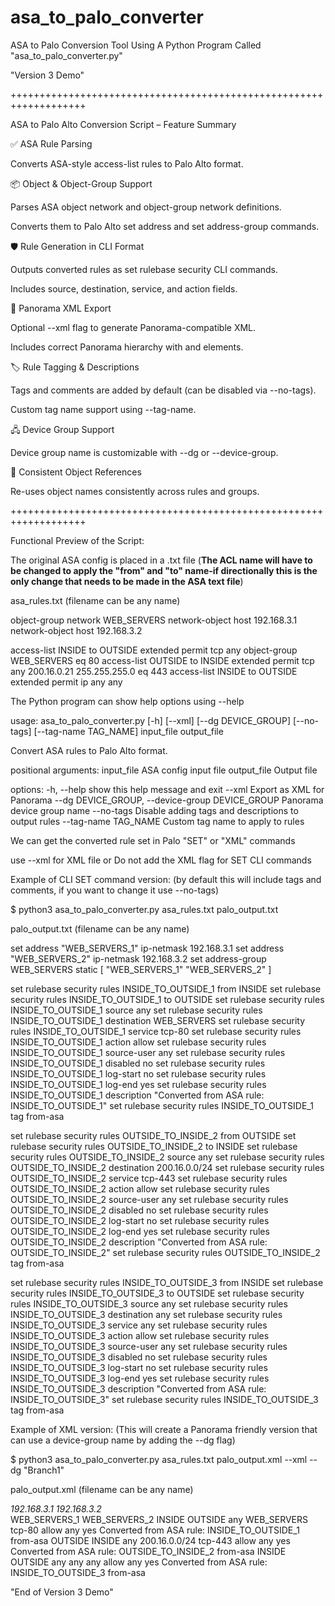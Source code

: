 # asa_to_palo_converter

ASA to Palo Conversion Tool Using A Python Program Called "asa_to_palo_converter.py"

"Version 3 Demo"

+++++++++++++++++++++++++++++++++++++++++++++++++++++++++++++++++++

ASA to Palo Alto Conversion Script – Feature Summary

✅ ASA Rule Parsing

Converts ASA-style access-list rules to Palo Alto format.

📦 Object & Object-Group Support

Parses ASA object network and object-group network definitions.

Converts them to Palo Alto set address and set address-group commands.

🛡 Rule Generation in CLI Format

Outputs converted rules as set rulebase security CLI commands.

Includes source, destination, service, and action fields.

📁 Panorama XML Export

Optional --xml flag to generate Panorama-compatible XML.

Includes correct Panorama hierarchy with <device-group> and <pre-rulebase> elements.

🏷 Rule Tagging & Descriptions

Tags and comments are added by default (can be disabled via --no-tags).

Custom tag name support using --tag-name.

🖧 Device Group Support

Device group name is customizable with --dg or --device-group.

🔁 Consistent Object References

Re-uses object names consistently across rules and groups.

+++++++++++++++++++++++++++++++++++++++++++++++++++++++++++++++++++

Functional Preview of the Script: 

The original ASA config is placed in a .txt file 
(**The ACL name will have to be changed to apply the "from" and "to" name-if directionally
this is the only change that needs to be made in the ASA text file**)

asa_rules.txt (filename can be any name)

object-group network WEB_SERVERS
 network-object host 192.168.3.1
 network-object host 192.168.3.2

access-list INSIDE to OUTSIDE extended permit tcp any object-group WEB_SERVERS eq 80
access-list OUTSIDE to INSIDE extended permit tcp any 200.16.0.21 255.255.255.0 eq 443
access-list INSIDE to OUTSIDE extended permit ip any any

The Python program can show help options using --help

usage: asa_to_palo_converter.py [-h] [--xml] [--dg DEVICE_GROUP] [--no-tags] [--tag-name TAG_NAME] input_file output_file

Convert ASA rules to Palo Alto format.

positional arguments:
  input_file            ASA config input file
  output_file           Output file

options:
  -h, --help            show this help message and exit
  --xml                 Export as XML for Panorama
  --dg DEVICE_GROUP, --device-group DEVICE_GROUP
                        Panorama device group name
  --no-tags             Disable adding tags and descriptions to output rules
  --tag-name TAG_NAME   Custom tag name to apply to rules
  
We can get the converted rule set in Palo "SET" or "XML" commands

use --xml for XML file or Do not add the XML flag for SET CLI commands

Example of CLI SET command version: 
(by default this will include tags and comments, if you want to change it use --no-tags)

$ python3 asa_to_palo_converter.py asa_rules.txt palo_output.txt

palo_output.txt (filename can be any name)

set address "WEB_SERVERS_1" ip-netmask 192.168.3.1
set address "WEB_SERVERS_2" ip-netmask 192.168.3.2
set address-group WEB_SERVERS static [ "WEB_SERVERS_1" "WEB_SERVERS_2" ]

set rulebase security rules INSIDE_TO_OUTSIDE_1 from INSIDE
set rulebase security rules INSIDE_TO_OUTSIDE_1 to OUTSIDE
set rulebase security rules INSIDE_TO_OUTSIDE_1 source any
set rulebase security rules INSIDE_TO_OUTSIDE_1 destination WEB_SERVERS
set rulebase security rules INSIDE_TO_OUTSIDE_1 service tcp-80
set rulebase security rules INSIDE_TO_OUTSIDE_1 action allow
set rulebase security rules INSIDE_TO_OUTSIDE_1 source-user any
set rulebase security rules INSIDE_TO_OUTSIDE_1 disabled no
set rulebase security rules INSIDE_TO_OUTSIDE_1 log-start no
set rulebase security rules INSIDE_TO_OUTSIDE_1 log-end yes
set rulebase security rules INSIDE_TO_OUTSIDE_1 description "Converted from ASA rule: INSIDE_TO_OUTSIDE_1"
set rulebase security rules INSIDE_TO_OUTSIDE_1 tag from-asa

set rulebase security rules OUTSIDE_TO_INSIDE_2 from OUTSIDE
set rulebase security rules OUTSIDE_TO_INSIDE_2 to INSIDE
set rulebase security rules OUTSIDE_TO_INSIDE_2 source any
set rulebase security rules OUTSIDE_TO_INSIDE_2 destination 200.16.0.0/24
set rulebase security rules OUTSIDE_TO_INSIDE_2 service tcp-443
set rulebase security rules OUTSIDE_TO_INSIDE_2 action allow
set rulebase security rules OUTSIDE_TO_INSIDE_2 source-user any
set rulebase security rules OUTSIDE_TO_INSIDE_2 disabled no
set rulebase security rules OUTSIDE_TO_INSIDE_2 log-start no
set rulebase security rules OUTSIDE_TO_INSIDE_2 log-end yes
set rulebase security rules OUTSIDE_TO_INSIDE_2 description "Converted from ASA rule: OUTSIDE_TO_INSIDE_2"
set rulebase security rules OUTSIDE_TO_INSIDE_2 tag from-asa

set rulebase security rules INSIDE_TO_OUTSIDE_3 from INSIDE
set rulebase security rules INSIDE_TO_OUTSIDE_3 to OUTSIDE
set rulebase security rules INSIDE_TO_OUTSIDE_3 source any
set rulebase security rules INSIDE_TO_OUTSIDE_3 destination any
set rulebase security rules INSIDE_TO_OUTSIDE_3 service any
set rulebase security rules INSIDE_TO_OUTSIDE_3 action allow
set rulebase security rules INSIDE_TO_OUTSIDE_3 source-user any
set rulebase security rules INSIDE_TO_OUTSIDE_3 disabled no
set rulebase security rules INSIDE_TO_OUTSIDE_3 log-start no
set rulebase security rules INSIDE_TO_OUTSIDE_3 log-end yes
set rulebase security rules INSIDE_TO_OUTSIDE_3 description "Converted from ASA rule: INSIDE_TO_OUTSIDE_3"
set rulebase security rules INSIDE_TO_OUTSIDE_3 tag from-asa

Example of XML version: 
(This will create a Panorama friendly version that can use a device-group name by adding the --dg flag)

$ python3 asa_to_palo_converter.py asa_rules.txt palo_output.xml --xml --dg "Branch1"

palo_output.xml (filename can be any name)

<?xml version='1.0' encoding='utf-8'?>
<config>
    <devices>
        <entry name="localhost.localdomain">
            <shared>
                <address>
                    <entry name="WEB_SERVERS_1">
                        <ip-netmask>192.168.3.1</ip-netmask>
                    </entry>
                    <entry name="WEB_SERVERS_2">
                        <ip-netmask>192.168.3.2</ip-netmask>
                    </entry>
                </address>
                <address-group>
                    <entry name="WEB_SERVERS">
                        <static>
                            <member>WEB_SERVERS_1</member>
                            <member>WEB_SERVERS_2</member>
                        </static>
                    </entry>
                </address-group>
            </shared>
            <device-group>
                <entry name="Branch1">
                    <pre-rulebase>
                        <security>
                            <rules>
                                <entry name="INSIDE_TO_OUTSIDE_1">
                                    <from>
                                        <member>INSIDE</member>
                                    </from>
                                    <to>
                                        <member>OUTSIDE</member>
                                    </to>
                                    <source>
                                        <member>any</member>
                                    </source>
                                    <destination>
                                        <member>WEB_SERVERS</member>
                                    </destination>
                                    <service>
                                        <member>tcp-80</member>
                                    </service>
                                    <action>allow</action>
                                    <source-user>
                                        <member>any</member>
                                    </source-user>
                                    <log-end>yes</log-end>
                                    <description>Converted from ASA rule: INSIDE_TO_OUTSIDE_1</description>
                                    <tag>
                                        <member>from-asa</member>
                                    </tag>
                                </entry>
                                <entry name="OUTSIDE_TO_INSIDE_2">
                                    <from>
                                        <member>OUTSIDE</member>
                                    </from>
                                    <to>
                                        <member>INSIDE</member>
                                    </to>
                                    <source>
                                        <member>any</member>
                                    </source>
                                    <destination>
                                        <member>200.16.0.0/24</member>
                                    </destination>
                                    <service>
                                        <member>tcp-443</member>
                                    </service>
                                    <action>allow</action>
                                    <source-user>
                                        <member>any</member>
                                    </source-user>
                                    <log-end>yes</log-end>
                                    <description>Converted from ASA rule: OUTSIDE_TO_INSIDE_2</description>
                                    <tag>
                                        <member>from-asa</member>
                                    </tag>
                                </entry>
                                <entry name="INSIDE_TO_OUTSIDE_3">
                                    <from>
                                        <member>INSIDE</member>
                                    </from>
                                    <to>
                                        <member>OUTSIDE</member>
                                    </to>
                                    <source>
                                        <member>any</member>
                                    </source>
                                    <destination>
                                        <member>any</member>
                                    </destination>
                                    <service>
                                        <member>any</member>
                                    </service>
                                    <action>allow</action>
                                    <source-user>
                                        <member>any</member>
                                    </source-user>
                                    <log-end>yes</log-end>
                                    <description>Converted from ASA rule: INSIDE_TO_OUTSIDE_3</description>
                                    <tag>
                                        <member>from-asa</member>
                                    </tag>
                                </entry>
                            </rules>
                        </security>
                    </pre-rulebase>
                </entry>
            </device-group>
        </entry>
    </devices>
</config>

"End of Version 3 Demo"